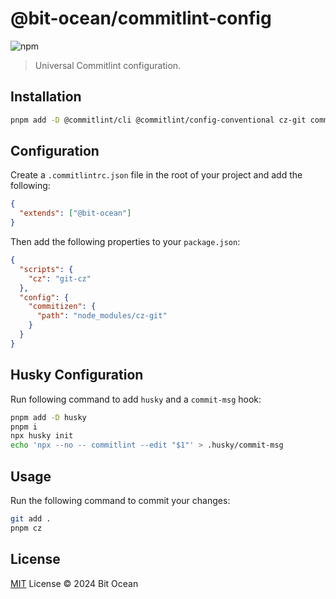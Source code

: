 # @bit-ocean/commitlint-config

![npm](https://img.shields.io/npm/v/@bit-ocean/commitlint-config?logo=commitlint&label=commitlint-config)

> Universal Commitlint configuration.

## Installation

```bash
pnpm add -D @commitlint/cli @commitlint/config-conventional cz-git commitizen @bit-ocean/commitlint-config
```

## Configuration

Create a `.commitlintrc.json` file in the root of your project and add the following:

```json
{
  "extends": ["@bit-ocean"]
}
```

Then add the following properties to your `package.json`:

```json
{
  "scripts": {
    "cz": "git-cz"
  },
  "config": {
    "commitizen": {
      "path": "node_modules/cz-git"
    }
  }
}
```

## Husky Configuration

Run following command to add `husky` and a `commit-msg` hook:

```bash
pnpm add -D husky
pnpm i
npx husky init
echo 'npx --no -- commitlint --edit "$1"' > .husky/commit-msg
```

## Usage

Run the following command to commit your changes:

```bash
git add .
pnpm cz
```

## License

[MIT](/LICENSE) License &copy; 2024 Bit Ocean
